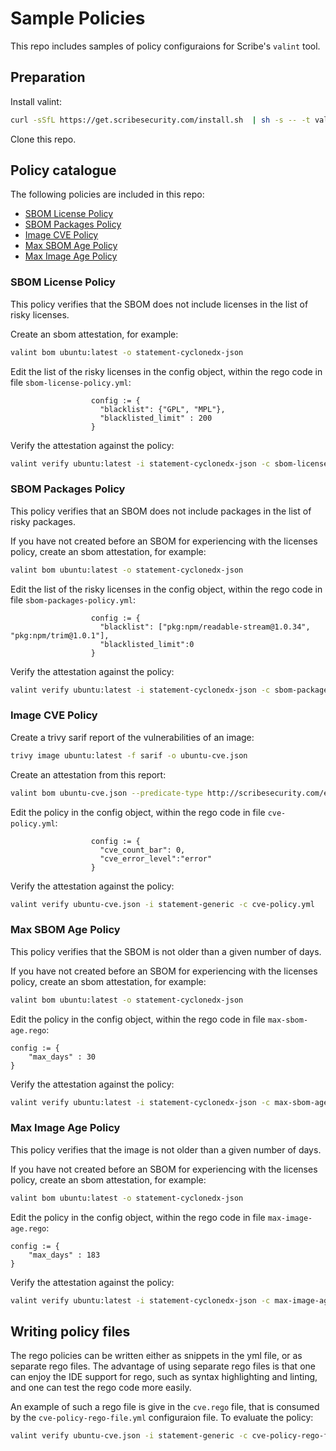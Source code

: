 # Sample Policies

This repo includes samples of policy configuraions for Scribe's ```valint``` tool.

## Preparation

Install valint:

```bash
curl -sSfL https://get.scribesecurity.com/install.sh  | sh -s -- -t valint
```

Clone this repo.

## Policy catalogue

The following policies are included in this repo:

* [SBOM License Policy](#sbom-license-policy)
* [SBOM Packages Policy](#sbom-packages-policy)
* [Image CVE Policy](#image-cve-policy)
* [Max SBOM Age Policy](#max-sbom-age-policy)
* [Max Image Age Policy](#max-image-age-policy)

### SBOM License Policy

This policy verifies that the SBOM does not include licenses in the list of risky licenses. 

Create an sbom attestation, for example:
```bash
valint bom ubuntu:latest -o statement-cyclonedx-json
```

Edit the list of the risky licenses in the config object, within the rego code in file ```sbom-license-policy.yml```:

```rego
                  config := {
                    "blacklist": {"GPL", "MPL"},
                    "blacklisted_limit" : 200
                  }
```


Verify the attestation against the policy:
```bash
valint verify ubuntu:latest -i statement-cyclonedx-json -c sbom-license-policy.yml
```


### SBOM Packages Policy

This policy verifies that an SBOM does not include packages in the list of risky packages.

If you have not created before an SBOM for experiencing with the licenses policy, create an sbom attestation, for example:
```bash
valint bom ubuntu:latest -o statement-cyclonedx-json
```

Edit the list of the risky licenses in the config object, within the rego code in file ```sbom-packages-policy.yml```:

```rego
                  config := {
                    "blacklist": ["pkg:npm/readable-stream@1.0.34", "pkg:npm/trim@1.0.1"],
                    "blacklisted_limit":0
                  }

```


Verify the attestation against the policy:
```bash
valint verify ubuntu:latest -i statement-cyclonedx-json -c sbom-packages-policy.yml
```

### Image CVE Policy

Create a trivy sarif report of the vulnerabilities of an image:
```bash
trivy image ubuntu:latest -f sarif -o ubuntu-cve.json
```

Create an attestation from this report:
```bash
valint bom ubuntu-cve.json --predicate-type http://scribesecurity.com/evidence/generic/v0.1  -o statement-generic
```

Edit the policy in the config object, within the rego code in file ```cve-policy.yml```:

```rego
                  config := {
                    "cve_count_bar": 0,
                    "cve_error_level":"error"
                  }

```

Verify the attestation against the policy:
```bash
valint verify ubuntu-cve.json -i statement-generic -c cve-policy.yml 
```

### Max SBOM Age Policy

This policy verifies that the SBOM is not older than a given number of days.

If you have not created before an SBOM for experiencing with the licenses policy, create an sbom attestation, for example:
```bash
valint bom ubuntu:latest -o statement-cyclonedx-json
```

Edit the policy in the config object, within the rego code in file ```max-sbom-age.rego```:

```rego
config := {
    "max_days" : 30
}
```

Verify the attestation against the policy:
```bash
valint verify ubuntu:latest -i statement-cyclonedx-json -c max-sbom-age.yml
```

### Max Image Age Policy

This policy verifies that the image is not older than a given number of days.

If you have not created before an SBOM for experiencing with the licenses policy, create an sbom attestation, for example:
```bash
valint bom ubuntu:latest -o statement-cyclonedx-json
```

Edit the policy in the config object, within the rego code in file ```max-image-age.rego```:

```rego
config := {
    "max_days" : 183
}
```

Verify the attestation against the policy:
```bash
valint verify ubuntu:latest -i statement-cyclonedx-json -c max-image-age.yml
```

## Writing policy files

The rego policies can be written either as snippets in the yml file, or as separate rego files. The advantage of using separate rego files is that one can enjoy the IDE support for rego, such as syntax highlighting and linting, and one can test the rego code more easily.

An example of such a rego file is give in the ```cve.rego``` file, that is consumed by the ```cve-policy-rego-file.yml``` configuraion file. To evaluate the policy:
```bash
valint verify ubuntu-cve.json -i statement-generic -c cve-policy-rego-file.yml
```
